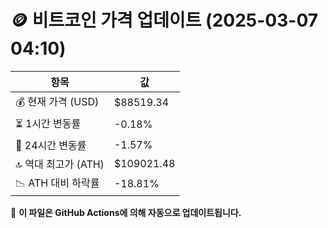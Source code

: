 # 🪙 비트코인 가격 업데이트 (2025-03-07 04:10)

| 항목                | 값 |
|--------------------|----------------|
| 💰 현재 가격 (USD) | $88519.34 |
| ⏳ 1시간 변동률    | -0.18% |
| 📆 24시간 변동률   | -1.57% |
| 🔝 역대 최고가 (ATH) | $109021.48 |
| 📉 ATH 대비 하락률 | -18.81% |

🔄 **이 파일은 GitHub Actions에 의해 자동으로 업데이트됩니다.**
